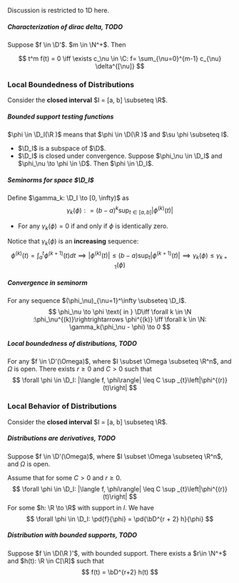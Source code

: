 Discussion is restricted to 1D here.

##### Characterization of dirac delta, TODO

 Suppose $f \in \D'$. $m \in \N^+$. Then

$$
t^m f(t) = 0 \iff \exists c_\nu \in \C: f= \sum_{\nu=0}^{m-1} c_{\nu} \delta^{[\nu]}
$$

###  Local Boundedness of Distributions

Consider the **closed interval** $I = [a, b] \subseteq \R$.

##### Bounded support testing functions

 $\phi \in \D_I(\R )$ means that $\phi \in \D(\R )$ and $\su \phi \subseteq I$.

- $\D_I$ is a subspace of $\D$.
- $\D_I$ is closed under convergence. Suppose $\phi_\nu \in \D_I$ and $\phi_\nu \to \phi \in \D$. Then $\phi \in \D_I$.

##### Seminorms for space $\D_I$

 Define $\gamma_k: \D_I \to [0, \infty)$ as
$$
\gamma_k (\phi) : = (b - a)^k \sup_{t \in [a, b]} \left|\phi^{(k)}(t)\right|
$$

- For any $\gamma_k(\phi) = 0$ if and only if $\phi$ is identically zero.

Notice that $\gamma_k(\phi)$ is an **increasing** sequence:
$$
\phi^{(k)}(t) = \int_a^t \phi^{(k+1)}(t) dt \implies \left|\phi^{(k)}(t)\right| \leq(b-a) \sup _{t}\left|\phi^{(k+1)}(t)\right| \implies \gamma_k(\phi) \le \gamma_{k+1}(\phi)
$$
##### Convergence in seminorm

 For any sequence $(\phi_\nu)_{\nu=1}^\infty \subseteq \D_I$.
$$
\phi_\nu \to \phi \text{ in } \D\iff \forall k \in \N :\phi_\nu^{(k)}\rightrightarrows \phi^{(k)} \iff \forall k \in \N: \gamma_k(\phi_\nu - \phi) \to 0
$$
##### Local boundedness of distributions, TODO

For any $f \in \D'(\Omega)$, where $I \subset \Omega \subseteq \R^n$, and $\Omega$ is open. There exists $r \ge 0$ and $C > 0$ such that
$$
\forall \phi \in \D_I: |\langle f, \phi\rangle| \leq C \sup _{t}\left|\phi^{(r)}(t)\right|
$$

 ### Local Behavior of Distributions

Consider the **closed interval** $I = [a, b] \subseteq \R$.

##### Distributions are derivatives, TODO

 Suppose $f \in \D'(\Omega)$, where $I \subset \Omega \subseteq \R^n$, and $\Omega$ is open. 

Assume that for some $C > 0$ and $r \ge 0$.
$$
\forall \phi \in \D_I: |\langle f, \phi\rangle| \leq C \sup _{t}\left|\phi^{(r)}(t)\right|
$$
For some $h: \R \to \R$ with support in $I$. We have
$$
\forall \phi \in \D_I: \pd{f}{\phi} = \pd{\bD^{r + 2} h}{\phi}
$$
##### Distribution with bounded supports, TODO

 Suppose $f \in \D(\R )'$, with bounded support. There exists a $r\in \N^+$ and $h(t): \R  \in C[\R]$ such that
$$
f(t) = \bD^{r+2} h(t)
$$
